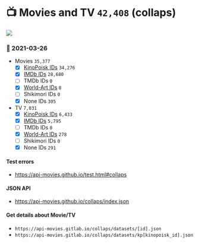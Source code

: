 # :tv: Movies and TV `42,408` (collaps)

<a href="https://API-Movies.github.io"><img src="https://API-Movies.github.io/banner.png?cache"></a>

### :date: 2021-03-26
- Movies `35,377`
  - [x] <a href="https://API-Movies.github.io/collaps/movie_kinopoisk_ids.json">KinoPoisk IDs</a> `34,276`
  - [x] <a href="https://API-Movies.github.io/collaps/movie_imdb_ids.json">IMDb IDs</a> `28,680`
  - [ ] TMDb IDs `0`
  - [x] <a href="https://API-Movies.github.io/collaps/movie_world_art_ids.json">World-Art IDs</a> `8`
  - [ ] Shikimori IDs `0`
  - [x] None IDs `305`
- TV `7,031`
  - [x] <a href="https://API-Movies.github.io/collaps/tv_kinopoisk_ids.json">KinoPoisk IDs</a> `6,433`
  - [x] <a href="https://API-Movies.github.io/collaps/tv_imdb_ids.json">IMDb IDs</a> `5,795`
  - [ ] TMDb IDs `0`
  - [x] <a href="https://API-Movies.github.io/collaps/tv_world_art_ids.json">World-Art IDs</a> `278`
  - [ ] Shikimori IDs `0`
  - [x] None IDs `291`
#### Test errors
- <a href='https://api-movies.github.io/test.html#collaps'>https://api-movies.github.io/test.html#collaps</a>
#### JSON API
- <a href='https://api-movies.github.io/collaps/index.json'>https://api-movies.github.io/collaps/index.json</a>
#### Get details about Movie/TV
- `https://api-movies.gitlab.io/collaps/datasets/[id].json`
- `https://api-movies.gitlab.io/collaps/datasets/kp[kinopoisk_id].json`
